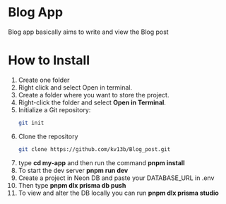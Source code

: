 # Blog App

Blog app basically aims to write and view the Blog post 

# How to Install

1. Create one folder
2. Right click and select Open in terminal.
1. Create a folder where you want to store the project.  
2. Right-click the folder and select **Open in Terminal**.  
3. Initialize a Git repository:  
   ```bash
   git init
4. Clone the repository
   ```bash
   git clone https://github.com/kv13b/Blog_post.git
5. type **cd my-app** and then run the command **pnpm install**
6. To start the dev server **pnpm run dev**
7. Create a project in Neon DB and paste your DATABASE_URL in .env
8. Then type **pnpm dlx prisma db push**
9. To view and alter the DB locally you can run **pnpm dlx prisma studio**
   

